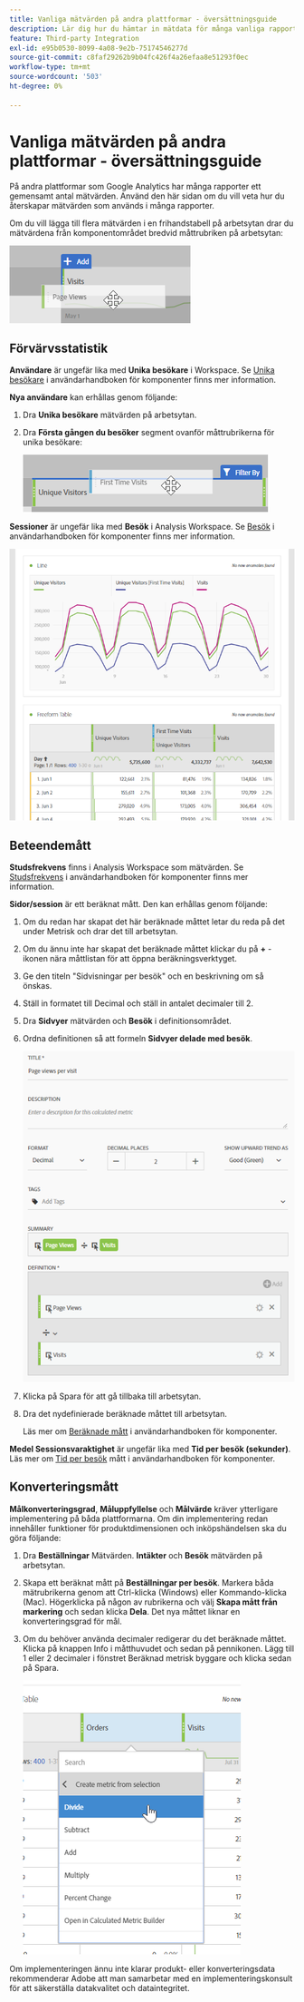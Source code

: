 ```yaml
---
title: Vanliga mätvärden på andra plattformar - översättningsguide
description: Lär dig hur du hämtar in mätdata för många vanliga rapporter med hjälp av terminologi som är mer välbekant för Google Analytics-användare.
feature: Third-party Integration
exl-id: e95b0530-8099-4a08-9e2b-75174546277d
source-git-commit: c8faf29262b9b04fc426f4a26efaa8e51293f0ec
workflow-type: tm+mt
source-wordcount: '503'
ht-degree: 0%

---
```


# Vanliga mätvärden på andra plattformar - översättningsguide

På andra plattformar som Google Analytics har många rapporter ett gemensamt antal mätvärden. Använd den här sidan om du vill veta hur du återskapar mätvärden som används i många rapporter.

Om du vill lägga till flera mätvärden i en frihandstabell på arbetsytan drar du mätvärdena från komponentområdet bredvid måttrubriken på arbetsytan:

![Ytterligare mått](/help/technotes/ga-to-aa/assets/new_metric.png)

## Förvärvsstatistik

**Användare** är ungefär lika med **Unika besökare** i Workspace. Se [Unika besökare](/help/components/metrics/unique-visitors.md) i användarhandboken för komponenter finns mer information.

**Nya användare** kan erhållas genom följande:

1. Dra **Unika besökare** mätvärden på arbetsytan.
2. Dra **Första gången du besöker** segment ovanför måttrubrikerna för unika besökare:

   ![Första gången du besöker](../assets/first_time_visits.png)

**Sessioner** är ungefär lika med **Besök** i Analysis Workspace. Se [Besök](/help/components/metrics/visits.md) i användarhandboken för komponenter finns mer information.

![Förvärvsstatistik](../assets/acquisition_metrics.png)

## Beteendemått

**Studsfrekvens** finns i Analysis Workspace som mätvärden. Se [Studsfrekvens](/help/components/metrics/bounce-rate.md) i användarhandboken för komponenter finns mer information.

**Sidor/session** är ett beräknat mått. Den kan erhållas genom följande:

1. Om du redan har skapat det här beräknade måttet letar du reda på det under Metrisk och drar det till arbetsytan.
2. Om du ännu inte har skapat det beräknade måttet klickar du på **+** -ikonen nära måttlistan för att öppna beräkningsverktyget.
3. Ge den titeln &quot;Sidvisningar per besök&quot; och en beskrivning om så önskas.
4. Ställ in formatet till Decimal och ställ in antalet decimaler till 2.
5. Dra **Sidvyer** mätvärden och **Besök** i definitionsområdet.
6. Ordna definitionen så att formeln **Sidvyer delade med besök**.

   ![Sidvisningar per besök](/help/technotes/ga-to-aa/assets/page_views_per_visit.png)

7. Klicka på Spara för att gå tillbaka till arbetsytan.
8. Dra det nydefinierade beräknade måttet till arbetsytan.

   Läs mer om [Beräknade mått](/help/components/c-calcmetrics/cm-overview.md) i användarhandboken för komponenter.

**Medel Sessionsvaraktighet** är ungefär lika med **Tid per besök (sekunder)**. Läs mer om [Tid per besök](/help/components/metrics/time-spent-per-visit.md) mått i användarhandboken för komponenter.

## Konverteringsmått

**Målkonverteringsgrad**, **Måluppfyllelse** och **Målvärde** kräver ytterligare implementering på båda plattformarna. Om din implementering redan innehåller funktioner för produktdimensionen och inköpshändelsen ska du göra följande:

1. Dra **Beställningar** Mätvärden. **Intäkter** och **Besök** mätvärden på arbetsytan.
1. Skapa ett beräknat mått på **Beställningar per besök**. Markera båda mätrubrikerna genom att Ctrl-klicka (Windows) eller Kommando-klicka (Mac). Högerklicka på någon av rubrikerna och välj **Skapa mått från markering** och sedan klicka **Dela**. Det nya måttet liknar en konverteringsgrad för mål.
1. Om du behöver använda decimaler redigerar du det beräknade måttet. Klicka på knappen Info i måtthuvudet och sedan på pennikonen. Lägg till 1 eller 2 decimaler i fönstret Beräknad metrisk byggare och klicka sedan på Spara.

   ![Beställningar per besök](/help/technotes/ga-to-aa/assets/orders_per_visit.png)

Om implementeringen ännu inte klarar produkt- eller konverteringsdata rekommenderar Adobe att man samarbetar med en implementeringskonsult för att säkerställa datakvalitet och dataintegritet.
